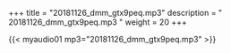 +++
title = "20181126_dmm_gtx9peq.mp3"
description = " 20181126_dmm_gtx9peq.mp3 "
weight = 20
+++

{{< myaudio01 mp3="20181126_dmm_gtx9peq.mp3" >}}


